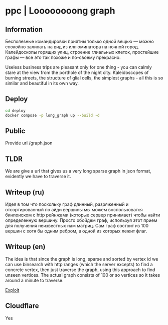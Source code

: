 # ppc | Loooooooong graph

## Information

Бесполезные командировки приятны только одной вещью — можно спокойно залипать на вид из иллюминатора на ночной город. Калейдоскопы горящих улиц, строение глиальных клеток, простейшие графы — все это так похоже и по-своему прекрасно.

Useless business trips are pleasant only for one thing - you can calmly stare at the view from the porthole of the night city. Kaleidoscopes of burning streets, the structure of glial cells, the simplest graphs - all this is so similar and beautiful in its own way.

## Deploy

```sh
cd deploy
docker compose -p long_graph up --build -d
```

## Public

Provide url /graph.json

## TLDR

We are give a url that gives us a very long sparse graph in json format, evidently we have to traverse it.

## Writeup (ru)

Идея в том что поскольку граф длинный, разряженный и отсортированный по айди вершины мы можем воспользоватся бинпоиском с http рейнжами (которые сервер принимает) чтобы найти определенную вершину. Просто обойдем граф, используя этот прием для получения неизвестных нам матриц. Сам граф состоит из 100 вершин с хотя бы одним ребром, в одной из которых лежит флаг.

## Writeup (en)

The idea is that since the graph is long, sparse and sorted by vertex id we can use binsearch with http ranges (which the server excepts) to find a concrete vertex, then just traverse the graph, using this approach to find unseen vertices. The actual graph consists of 100 or so vertices so it takes around a minute to traverse.

[Exploit](solve/solve.py)

## Cloudflare

Yes
